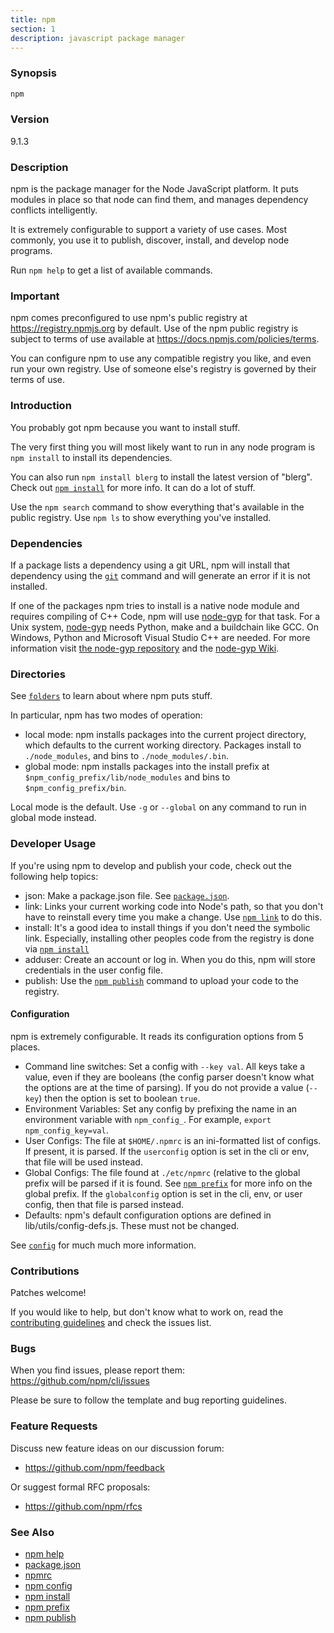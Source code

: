 ```yaml
---
title: npm
section: 1
description: javascript package manager
---
```


### Synopsis

```bash
npm
```

### Version

9.1.3

### Description

npm is the package manager for the Node JavaScript platform. It puts
modules in place so that node can find them, and manages dependency
conflicts intelligently.

It is extremely configurable to support a variety of use cases. Most
commonly, you use it to publish, discover, install, and develop node
programs.

Run `npm help` to get a list of available commands.

### Important

npm comes preconfigured to use npm's public registry at
https://registry.npmjs.org by default. Use of the npm public registry is
subject to terms of use available at
https://docs.npmjs.com/policies/terms.

You can configure npm to use any compatible registry you like, and even
run your own registry. Use of someone else's registry is governed by
their terms of use.

### Introduction

You probably got npm because you want to install stuff.

The very first thing you will most likely want to run in any node
program is `npm install` to install its dependencies.

You can also run `npm install blerg` to install the latest version of
"blerg". Check out [`npm install`](/commands/npm-install) for more
info. It can do a lot of stuff.

Use the `npm search` command to show everything that's available in the
public registry. Use `npm ls` to show everything you've installed.

### Dependencies

If a package lists a dependency using a git URL, npm will install that
dependency using the [`git`](https://github.com/git-guides/install-git)
command and will generate an error if it is not installed.

If one of the packages npm tries to install is a native node module and
requires compiling of C++ Code, npm will use
[node-gyp](https://github.com/nodejs/node-gyp) for that task.
For a Unix system, [node-gyp](https://github.com/nodejs/node-gyp)
needs Python, make and a buildchain like GCC. On Windows,
Python and Microsoft Visual Studio C++ are needed. For more information
visit [the node-gyp repository](https://github.com/nodejs/node-gyp) and
the [node-gyp Wiki](https://github.com/nodejs/node-gyp/wiki).

### Directories

See [`folders`](/configuring-npm/folders) to learn about where npm puts
stuff.

In particular, npm has two modes of operation:

- local mode:
  npm installs packages into the current project directory, which
  defaults to the current working directory. Packages install to
  `./node_modules`, and bins to `./node_modules/.bin`.
- global mode:
  npm installs packages into the install prefix at
  `$npm_config_prefix/lib/node_modules` and bins to
  `$npm_config_prefix/bin`.

Local mode is the default. Use `-g` or `--global` on any command to
run in global mode instead.

### Developer Usage

If you're using npm to develop and publish your code, check out the
following help topics:

- json:
  Make a package.json file. See
  [`package.json`](/configuring-npm/package-json).
- link:
  Links your current working code into Node's path, so that you don't
  have to reinstall every time you make a change. Use [`npm
link`](/commands/npm-link) to do this.
- install:
  It's a good idea to install things if you don't need the symbolic
  link. Especially, installing other peoples code from the registry is
  done via [`npm install`](/commands/npm-install)
- adduser:
  Create an account or log in. When you do this, npm will store
  credentials in the user config file.
- publish:
  Use the [`npm publish`](/commands/npm-publish) command to upload your
  code to the registry.

#### Configuration

npm is extremely configurable. It reads its configuration options from
5 places.

- Command line switches:
  Set a config with `--key val`. All keys take a value, even if they
  are booleans (the config parser doesn't know what the options are at
  the time of parsing). If you do not provide a value (`--key`) then
  the option is set to boolean `true`.
- Environment Variables:
  Set any config by prefixing the name in an environment variable with
  `npm_config_`. For example, `export npm_config_key=val`.
- User Configs:
  The file at `$HOME/.npmrc` is an ini-formatted list of configs. If
  present, it is parsed. If the `userconfig` option is set in the cli
  or env, that file will be used instead.
- Global Configs:
  The file found at `./etc/npmrc` (relative to the global prefix will be
  parsed if it is found. See [`npm prefix`](/commands/npm-prefix) for
  more info on the global prefix. If the `globalconfig` option is set
  in the cli, env, or user config, then that file is parsed instead.
- Defaults:
  npm's default configuration options are defined in
  lib/utils/config-defs.js. These must not be changed.

See [`config`](/using-npm/config) for much much more information.

### Contributions

Patches welcome!

If you would like to help, but don't know what to work on, read the
[contributing
guidelines](https://github.com/npm/cli/blob/latest/CONTRIBUTING.md) and
check the issues list.

### Bugs

When you find issues, please report them:
<https://github.com/npm/cli/issues>

Please be sure to follow the template and bug reporting guidelines.

### Feature Requests

Discuss new feature ideas on our discussion forum:

- <https://github.com/npm/feedback>

Or suggest formal RFC proposals:

- <https://github.com/npm/rfcs>

### See Also

- [npm help](/commands/npm-help)
- [package.json](/configuring-npm/package-json)
- [npmrc](/configuring-npm/npmrc)
- [npm config](/commands/npm-config)
- [npm install](/commands/npm-install)
- [npm prefix](/commands/npm-prefix)
- [npm publish](/commands/npm-publish)

